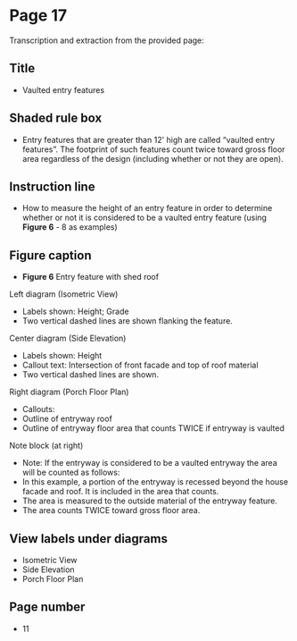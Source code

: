 # Page 17

Transcription and extraction from the provided page:

## Title
* Vaulted entry features

## Shaded rule box
* Entry features that are greater than 12' high are called “vaulted entry features”. The footprint of such features count twice toward gross floor area regardless of the design (including whether or not they are open).

## Instruction line
* How to measure the height of an entry feature in order to determine whether or not it is considered to be a vaulted entry feature (using **Figure 6** - 8 as examples)

## Figure caption
* **Figure 6** Entry feature with shed roof

Left diagram (Isometric View)
* Labels shown: Height; Grade
* Two vertical dashed lines are shown flanking the feature.

Center diagram (Side Elevation)
* Labels shown: Height
* Callout text: Intersection of front facade and top of roof material
* Two vertical dashed lines are shown.

Right diagram (Porch Floor Plan)
* Callouts:
* Outline of entryway roof
* Outline of entryway floor area that counts TWICE if entryway is vaulted

Note block (at right)
* Note: If the entryway is considered to be a vaulted entryway the area will be counted as follows:
* In this example, a portion of the entryway is recessed beyond the house facade and roof. It is included in the area that counts.
* The area is measured to the outside material of the entryway feature.
* The area counts TWICE toward gross floor area.

## View labels under diagrams
* Isometric View
* Side Elevation
* Porch Floor Plan

## Page number
* 11